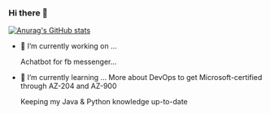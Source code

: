 ### Hi there 👋

[![Anurag's GitHub stats](https://github-readme-stats.vercel.app/api?username=MohamedBengezi)](https://github.com/anuraghazra/github-readme-stats)


- 🔭 I’m currently working on ...

  Achatbot for fb messenger...
- 🌱 I’m currently learning ...
  More about DevOps to get Microsoft-certified through AZ-204 and AZ-900
  
  Keeping my Java & Python knowledge up-to-date

